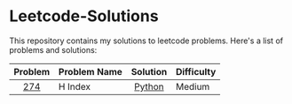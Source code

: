 # Leetcode-Solutions
  
This repository contains my solutions to leetcode problems. Here's a list of problems and solutions:
 
|                                      Problem                                      | Problem Name                                   |                                 Solution                                 | Difficulty |
| :--------------------------------------------------------------------------------: | :--------------------------------------------- | :----------------------------------------------------------------------: | :--------- |
|                     [274](https://leetcode.com/problems/h-index/)                     | H Index                                        |                     [Python](Python_Solutions\274_H_Index.py)                     | Medium     |
